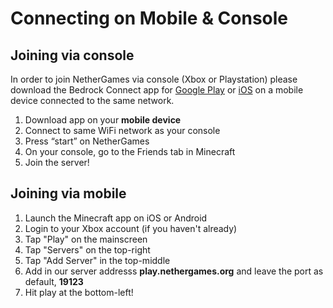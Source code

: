 # Connecting on Mobile & Console

## Joining via console

In order to join NetherGames via console (Xbox or Playstation) please download the Bedrock Connect app for [Google Play](https://www.google.com.au/url?sa=t&rct=j&q=&esrc=s&source=web&cd=&cad=rja&uact=8&ved=2ahUKEwjvhe-i2pKAAxUvplYBHZTeCyIQFnoECBEQAQ&url=https%3A%2F%2Fplay.google.com%2Fstore%2Fapps%2Fdetails%3Fid%3Dio.bedrockhub.connector.bedrockhub_connector%26hl%3Den_US&usg=AOvVaw0dfxNmb6FbkKjDc8y94wV-&opi=89978449) or [iOS](https://apps.apple.com/us/app/bedrockconnect/id6443529739) on a mobile device connected to the same network.

1. Download app on your **mobile device**
2. Connect to same WiFi network as your console
3. Press “start” on NetherGames
4. On your console, go to the Friends tab in Minecraft
5. Join the server!

## Joining via mobile

1. Launch the Minecraft app on iOS or Android
2. Login to your Xbox account (if you haven't already)
3. Tap "Play" on the mainscreen
4. Tap "Servers" on the top-right
5. Tap "Add Server" in the top-middle
6. Add in our server addresss **play.nethergames.org** and leave the port as default, **19123**
7. Hit play at the bottom-left!
